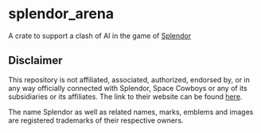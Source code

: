 # splendor_arena
A crate to support a clash of AI in the game of [Splendor](https://boardgamegeek.com/boardgame/148228/splendor) 


## Disclaimer

This repository is not affiliated, associated, authorized, endorsed by, or in any way officially connected with Splendor, Space Cowboys or any of its subsidiaries or its affiliates. The link to their website can be found [here](https://www.spacecowboys.fr/splendor-en).

The name Splendor as well as related names, marks, emblems and images are registered trademarks of their respective owners.
